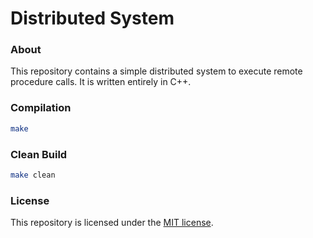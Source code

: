 # Distributed System
### About
This repository contains a simple distributed system to execute remote procedure calls. It is written entirely in C++.

### Compilation
```Bash
make
```

### Clean Build
```Bash
make clean
```

### License
This repository is licensed under the [MIT license](https://github.com/elailai94/Remote-Procedure-Calls/blob/master/LICENSE.md).
